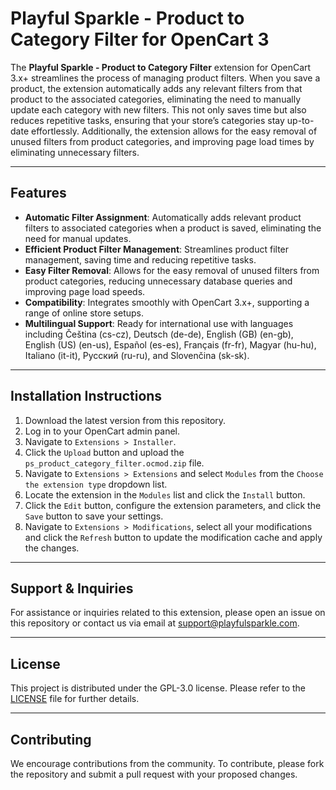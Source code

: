 # Playful Sparkle - Product to Category Filter for OpenCart 3

The **Playful Sparkle - Product to Category Filter** extension for OpenCart 3.x+ streamlines the process of managing product filters. When you save a product, the extension automatically adds any relevant filters from that product to the associated categories, eliminating the need to manually update each category with new filters. This not only saves time but also reduces repetitive tasks, ensuring that your store’s categories stay up-to-date effortlessly. Additionally, the extension allows for the easy removal of unused filters from product categories, and improving page load times by eliminating unnecessary filters.

---

## Features

- **Automatic Filter Assignment**: Automatically adds relevant product filters to associated categories when a product is saved, eliminating the need for manual updates.
- **Efficient Product Filter Management**: Streamlines product filter management, saving time and reducing repetitive tasks.
- **Easy Filter Removal**: Allows for the easy removal of unused filters from product categories, reducing unnecessary database queries and improving page load speeds.
- **Compatibility**: Integrates smoothly with OpenCart 3.x+, supporting a range of online store setups.
- **Multilingual Support**: Ready for international use with languages including Čeština (cs-cz), Deutsch (de-de), English (GB) (en-gb), English (US) (en-us), Español (es-es), Français (fr-fr), Magyar (hu-hu), Italiano (it-it), Русский (ru-ru), and Slovenčina (sk-sk).

---

## Installation Instructions

1. Download the latest version from this repository.
2. Log in to your OpenCart admin panel.
3. Navigate to `Extensions > Installer`.
4. Click the `Upload` button and upload the `ps_product_category_filter.ocmod.zip` file.
5. Navigate to `Extensions > Extensions` and select `Modules` from the `Choose the extension type` dropdown list.
6. Locate the extension in the `Modules` list and click the `Install` button.
7. Click the `Edit` button, configure the extension parameters, and click the `Save` button to save your settings.
8. Navigate to `Extensions > Modifications`, select all your modifications and click the `Refresh` button to update the modification cache and apply the changes.

---

## Support & Inquiries

For assistance or inquiries related to this extension, please open an issue on this repository or contact us via email at [support@playfulsparkle.com](mailto:support@playfulsparkle.com).

---

## License

This project is distributed under the GPL-3.0 license. Please refer to the [LICENSE](./LICENSE) file for further details.

---

## Contributing

We encourage contributions from the community. To contribute, please fork the repository and submit a pull request with your proposed changes.
